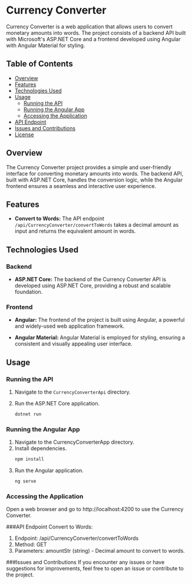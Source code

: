 # Currency Converter

Currency Converter is a web application that allows users to convert monetary amounts into words. The project consists of a backend API built with Microsoft's ASP.NET Core and a frontend developed using Angular with Angular Material for styling.

## Table of Contents

- [Overview](#overview)
- [Features](#features)
- [Technologies Used](#technologies-used)
- [Usage](#usage)
  - [Running the API](#running-the-api)
  - [Running the Angular App](#running-the-angular-app)
  - [Accessing the Application](#accessing-the-application)
- [API Endpoint](#api-endpoint)
- [Issues and Contributions](#issues-and-contributions)
- [License](#license)

## Overview

The Currency Converter project provides a simple and user-friendly interface for converting monetary amounts into words. The backend API, built with ASP.NET Core, handles the conversion logic, while the Angular frontend ensures a seamless and interactive user experience.

## Features

- **Convert to Words:** The API endpoint `/api/CurrencyConverter/convertToWords` takes a decimal amount as input and returns the equivalent amount in words.

## Technologies Used

### Backend

- **ASP.NET Core:** The backend of the Currency Converter API is developed using ASP.NET Core, providing a robust and scalable foundation.

### Frontend

- **Angular:** The frontend of the project is built using Angular, a powerful and widely-used web application framework.

- **Angular Material:** Angular Material is employed for styling, ensuring a consistent and visually appealing user interface.

## Usage

### Running the API

1. Navigate to the `CurrencyConverterApi` directory.
2. Run the ASP.NET Core application.

   ```bash
   dotnet run
### Running the Angular App
1. Navigate to the CurrencyConverterApp directory.
2. Install dependencies.
   ```bash
   npm install
3. Run the Angular application.
   ```bash
   ng serve
   
### Accessing the Application
Open a web browser and go to http://localhost:4200 to use the Currency Converter.

###API Endpoint
Convert to Words:
1. Endpoint: /api/CurrencyConverter/convertToWords
2. Method: GET
3. Parameters: amountStr (string) - Decimal amount to convert to words.
   
###Issues and Contributions
If you encounter any issues or have suggestions for improvements, feel free to open an issue or contribute to the project.

